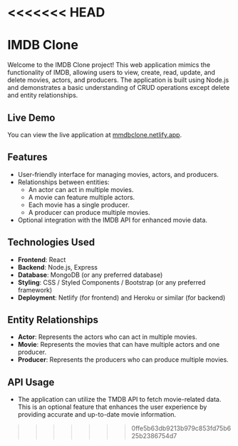 <<<<<<< HEAD
=======
# IMDB Clone

Welcome to the IMDB Clone project! This web application mimics the functionality of IMDB, allowing users to view, create, read, update, and delete movies, actors, and producers. The application is built using Node.js and demonstrates a basic understanding of CRUD operations except delete and entity relationships.

## Live Demo

You can view the live application at [mmdbclone.netlify.app](https://mmdbclone.netlify.app).

## Features

- User-friendly interface for managing movies, actors, and producers.
- Relationships between entities:
  - An actor can act in multiple movies.
  - A movie can feature multiple actors.
  - Each movie has a single producer.
  - A producer can produce multiple movies.
- Optional integration with the IMDB API for enhanced movie data.

## Technologies Used

- **Frontend**: React
- **Backend**: Node.js, Express
- **Database**: MongoDB (or any preferred database)
- **Styling**: CSS / Styled Components / Bootstrap (or any preferred framework)
- **Deployment**: Netlify (for frontend) and Heroku or similar (for backend)

## Entity Relationships

- **Actor**: Represents the actors who can act in multiple movies.
- **Movie**: Represents the movies that can have multiple actors and one producer.
- **Producer**: Represents the producers who can produce multiple movies.

## API Usage

- The application can utilize the TMDB API to fetch movie-related data. This is an optional feature that enhances the user experience by providing accurate and up-to-date movie information.


>>>>>>> 0ffe5b63db9213b979c853fd75b625b2386754d7

